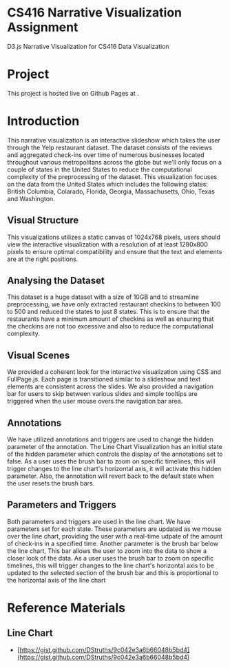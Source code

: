 # CS416 Narrative Visualization Assignment
D3.js Narrative Visualization for CS416 Data Visualization 

# Project
This project is hosted live on Github Pages at .

# Introduction
This narrative visualization is an interactive slideshow which takes the user through the Yelp restaurant dataset. The dataset consists of the reviews and aggregated check-ins over time of numerous businesses located throughout various metropolitans across the globe but we'll only focus on a couple of states in the United States to reduce the computational complexity of the preprocessing of the dataset. This visualization focuses on the data from the United States which includes the following states: British Columbia, Colarado, Florida, Georgia, Massachusetts, Ohio, Texas and Washington.

## Visual Structure
This visualizations utilizes a static canvas of 1024x768 pixels, users should view the interactive visualization with a resolution of at least 1280x800 pixels to ensure optimal compatibility and ensure that the text and elements are at the right positions.

## Analysing the Dataset
This dataset is a huge dataset with a size of 10GB and to streamline preprocessing, we have only extracted restaurant checkins to between 100 to 500 and reduced the states to just 8 states. This is to ensure that the restaurants have a minimum amount of checkins as well as ensuring that the checkins are not too excessive and also to reduce the computational complexity.

## Visual Scenes
We provided a coherent look for the interactive visualization using CSS and FullPage.js. Each page is transitioned similar to a slideshow and text elements are consistent across the slides. We also provided a navigation bar for users to skip between various slides and simple tooltips are triggered when the user mouse overs the navigation bar area.

## Annotations
We have utilized annotations and triggers are used to change the hidden parameter of the annotation. The Line Chart Visualization has an initial state of the hidden parameter which controls the display of the annotations set to false. As a user uses the brush bar to zoom on specific timelines, this will trigger changes to the line chart's horizontal axis, it will activate this hidden parameter. Also, the annotation will revert back to the default state when the user resets the brush bars.

## Parameters and Triggers
Both parameters and triggers are used in the line chart. We have parameters set for each state. These parameters are updated as we mouse over the line chart, providing the user with a real-time udpate of the amount of check-ins in a specified time. Another parameter is the brush bar below the line chart, This bar allows the user to zoom into the data to show a closer look of the data. As a user uses the brush bar to zoom on specific timelines, this will trigger changes to the line chart's horizontal axis to be updated to the selected section of the brush bar and this is proportional to the horizontal axis of the line chart

# Reference Materials
## Line Chart
+ [https://gist.github.com/DStruths/9c042e3a6b66048b5bd4](https://gist.github.com/DStruths/9c042e3a6b66048b5bd4)